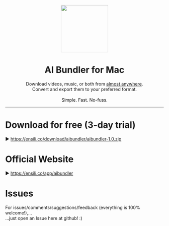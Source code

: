 <p align=center>
  <img height="150px" src="https://github.com/enSili-co/ai bundler/raw/main/images/logo.png"/>
</p>
<h1 align=center>AI Bundler for Mac</h1>
<p align=center>
  Download videos, music, or both from <u>almost anywhere</u>.<br>Convert and export them to your preferred format.<br><br>Simple. Fast. No-fuss.
</p>


---

# Download for free (3-day trial)

▶︎ https://ensili.co/download/aibundler/aibundler-1.0.zip

# Official Website

▶︎ https://ensili.co/app/aibundler

# Issues

For issues/comments/suggestions/feedback (everything is 100% welcome!),...    
...just open an Issue here at github! :)
